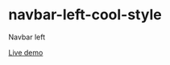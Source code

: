 # navbar-left-cool-style
Navbar  left 

[Live demo](https://developermdcm.github.io/navbar-left-cool-style/)
